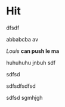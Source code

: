 # Hit

dfsdf

abbabcba
av

_Louis_ **can push le ma**

huhuhuhu
jnbuh
sdf

sdfsd

sdfsdfsdfsd

sdfsd
sgmhjgh
